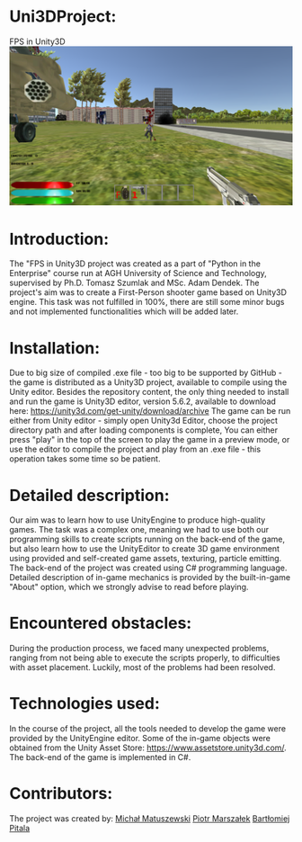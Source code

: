 ﻿# Uni3DProject:
FPS in Unity3D
![Logo](https://github.com/BartekPitala/Uni3DProject/blob/master/logo.png)

# Introduction:
The  "FPS in Unity3D  project was created as a part of "Python in the Enterprise" course run at AGH University of Science and Technology, supervised by Ph.D. Tomasz Szumlak and MSc. Adam Dendek.
The project's aim was to create a First-Person shooter game based on Unity3D engine. This task was not fulfilled in 100%, there are still some minor bugs and not implemented functionalities which will be added later.

# Installation:
Due to big size of compiled .exe file - too big to be supported by GitHub - the game is distributed as a Unity3D project, available to compile using the Unity editor.
Besides the repository content, the only thing needed to install and run the game is Unity3D editor, version 5.6.2, available to download here: https://unity3d.com/get-unity/download/archive
The game can be run either from Unity editor - simply open Unity3d Editor, choose the project directory path and after loading components is complete, You can either press "play" in the top of the screen to play the game in a preview mode, or use the editor to compile the project and play from an .exe file - this operation takes some time so be patient.

# Detailed description:
Our aim was to learn how to use UnityEngine to produce high-quality games. The task was a complex one, meaning we had to use both our programming skills to create scripts running on the back-end of the game, but also learn how to use the UnityEditor to create 3D game environment using provided and self-created game assets, texturing, particle emitting.
The back-end of the project was created using C# programming language.
Detailed description of in-game mechanics is provided by the built-in-game "About" option, which we strongly advise to read before playing.

# Encountered obstacles:
During the production process, we faced many unexpected problems, ranging from not being able to execute the scripts properly, to difficulties with asset placement. Luckily, most of the problems had been resolved.

# Technologies used:
In the course of the project, all the tools needed to develop the game were provided by the UnityEngine editor. Some of the in-game objects were obtained from the Unity Asset Store: https://www.assetstore.unity3d.com/. The back-end of the game is implemented in C#.

# Contributors:
The project was created by:
[Michał Matuszewski](http://github.com/rxrt8)
[Piotr Marszałek](https://github.com/piotrmarszalek)
[Bartłomiej Pitala](https://github.com/BartekPitala)